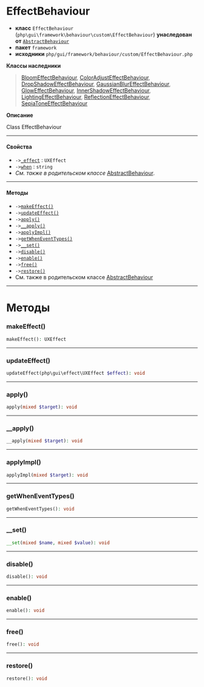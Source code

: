 # EffectBehaviour

- **класс** `EffectBehaviour` (`php\gui\framework\behaviour\custom\EffectBehaviour`) **унаследован от** [`AbstractBehaviour`](https://github.com/jphp-compiler/develnext/blob/master/dn-app-framework/api-docs/classes/php/gui/framework/behaviour/custom/AbstractBehaviour.ru.md)
- **пакет** `framework`
- **исходники** `php/gui/framework/behaviour/custom/EffectBehaviour.php`

**Классы наследники**

> [BloomEffectBehaviour](https://github.com/jphp-compiler/develnext/blob/master/dn-app-framework/api-docs/classes/behaviour/custom/BloomEffectBehaviour.ru.md), [ColorAdjustEffectBehaviour](https://github.com/jphp-compiler/develnext/blob/master/dn-app-framework/api-docs/classes/behaviour/custom/ColorAdjustEffectBehaviour.ru.md), [DropShadowEffectBehaviour](https://github.com/jphp-compiler/develnext/blob/master/dn-app-framework/api-docs/classes/behaviour/custom/DropShadowEffectBehaviour.ru.md), [GaussianBlurEffectBehaviour](https://github.com/jphp-compiler/develnext/blob/master/dn-app-framework/api-docs/classes/behaviour/custom/GaussianBlurEffectBehaviour.ru.md), [GlowEffectBehaviour](https://github.com/jphp-compiler/develnext/blob/master/dn-app-framework/api-docs/classes/behaviour/custom/GlowEffectBehaviour.ru.md), [InnerShadowEffectBehaviour](https://github.com/jphp-compiler/develnext/blob/master/dn-app-framework/api-docs/classes/behaviour/custom/InnerShadowEffectBehaviour.ru.md), [LightingEffectBehaviour](https://github.com/jphp-compiler/develnext/blob/master/dn-app-framework/api-docs/classes/behaviour/custom/LightingEffectBehaviour.ru.md), [ReflectionEffectBehaviour](https://github.com/jphp-compiler/develnext/blob/master/dn-app-framework/api-docs/classes/behaviour/custom/ReflectionEffectBehaviour.ru.md), [SepiaToneEffectBehaviour](https://github.com/jphp-compiler/develnext/blob/master/dn-app-framework/api-docs/classes/behaviour/custom/SepiaToneEffectBehaviour.ru.md)

**Описание**

Class EffectBehaviour

---

#### Свойства

- `->`[`_effect`](#prop-_effect) : `UXEffect`
- `->`[`when`](#prop-when) : `string`
- *См. также в родительском классе* [AbstractBehaviour](https://github.com/jphp-compiler/develnext/blob/master/dn-app-framework/api-docs/classes/php/gui/framework/behaviour/custom/AbstractBehaviour.ru.md).

---

#### Методы

- `->`[`makeEffect()`](#method-makeeffect)
- `->`[`updateEffect()`](#method-updateeffect)
- `->`[`apply()`](#method-apply)
- `->`[`__apply()`](#method-__apply)
- `->`[`applyImpl()`](#method-applyimpl)
- `->`[`getWhenEventTypes()`](#method-getwheneventtypes)
- `->`[`__set()`](#method-__set)
- `->`[`disable()`](#method-disable)
- `->`[`enable()`](#method-enable)
- `->`[`free()`](#method-free)
- `->`[`restore()`](#method-restore)
- См. также в родительском классе [AbstractBehaviour](https://github.com/jphp-compiler/develnext/blob/master/dn-app-framework/api-docs/classes/php/gui/framework/behaviour/custom/AbstractBehaviour.ru.md)

---
# Методы

<a name="method-makeeffect"></a>

### makeEffect()
```php
makeEffect(): UXEffect
```

---

<a name="method-updateeffect"></a>

### updateEffect()
```php
updateEffect(php\gui\effect\UXEffect $effect): void
```

---

<a name="method-apply"></a>

### apply()
```php
apply(mixed $target): void
```

---

<a name="method-__apply"></a>

### __apply()
```php
__apply(mixed $target): void
```

---

<a name="method-applyimpl"></a>

### applyImpl()
```php
applyImpl(mixed $target): void
```

---

<a name="method-getwheneventtypes"></a>

### getWhenEventTypes()
```php
getWhenEventTypes(): void
```

---

<a name="method-__set"></a>

### __set()
```php
__set(mixed $name, mixed $value): void
```

---

<a name="method-disable"></a>

### disable()
```php
disable(): void
```

---

<a name="method-enable"></a>

### enable()
```php
enable(): void
```

---

<a name="method-free"></a>

### free()
```php
free(): void
```

---

<a name="method-restore"></a>

### restore()
```php
restore(): void
```